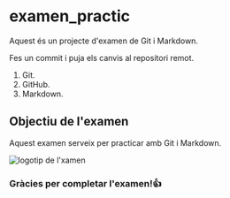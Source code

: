 # examen_practic

Aquest és un projecte d'examen de Git i Markdown.

Fes un commit i puja els canvis al repositori remot.

1. Git.
2. GitHub.
3. Markdown.

## Objectiu de l'examen

Aquest examen serveix per practicar amb Git i Markdown.

![logotip de l'xamen](https://encrypted-tbn0.gstatic.com/images?q=tbn:ANd9GcScbu9T7WoDGnHTE8v64n6wMzfJXLCzED-x3Q&s)

### Gràcies per completar l'examen!👍

